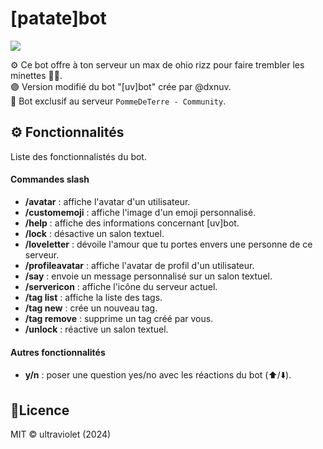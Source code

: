 # [patate]bot 

![](https://dxnuv.github.io/uv-bot/images/ptpng-180x.png)

⚙️ Ce bot offre à ton serveur un max de ohio rizz pour faire trembler les minettes 🥵🫨. \
🟣 Version modifié du bot "[uv]bot" crée par @dxnuv.\
🚫 Bot exclusif au serveur `PommeDeTerre - Community`.

## ⚙️ Fonctionnalités
Liste des fonctionnalistés du bot.
#### Commandes slash
- **/avatar** : affiche l'avatar d'un utilisateur.
- **/customemoji** : affiche l'image d'un emoji personnalisé.
- **/help** : affiche des informations concernant [uv]bot.
- **/lock** : désactive un salon textuel.
- **/loveletter** : dévoile l'amour que tu portes envers une personne de ce serveur.
- **/profileavatar** : affiche l'avatar de profil d'un utilisateur.
- **/say** : envoie un message personnalisé sur un salon textuel.
- **/servericon** : affiche l'icône du serveur actuel.
- **/tag list** : affiche la liste des tags.
- **/tag new** : crée un nouveau tag.
- **/tag remove** : supprime un tag créé par vous.
- **/unlock** : réactive un salon textuel.
#### Autres fonctionnalités
- **y/n** : poser une question yes/no avec les réactions du bot (⬆️/⬇️).
## 📝Licence
  MIT © ultraviolet (2024)
